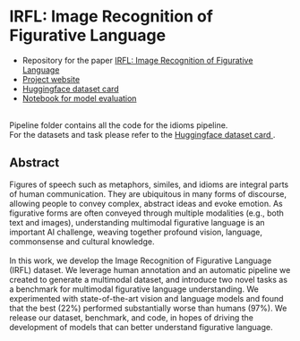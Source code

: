 # IRFL: Image Recognition of Figurative Language 

* Repository for the paper <a href = "https://arxiv.org/abs/2303.15445">IRFL: Image Recognition of Figurative Language </a> 
* <a href = "https://irfl-dataset.github.io/"> Project website </a>   
* <a href = "https://huggingface.co/datasets/lampent/IRFL"> Huggingface dataset card </a>  
* <a href="https://colab.research.google.com/drive/1RfcUhBTHvREx5X7TMY5UAgMYX8NMKy7u?usp=sharing"> Notebook for model evaluation </a>

<br>
Pipeline folder contains all the code for the idioms pipeline. 
<br>
For the datasets and task please refer to the <a href="https://huggingface.co/datasets/lampent/IRFL"> Huggingface dataset card </a>.

## Abstract
Figures of speech such as metaphors, similes, and idioms are integral parts of human communication. They are ubiquitous in many forms of discourse, allowing people to convey complex, abstract ideas and evoke emotion. As figurative forms are often conveyed through multiple modalities (e.g., both text and images), understanding multimodal figurative language is an important AI challenge, weaving together profound vision, language, commonsense and cultural knowledge.
<br><br>
In this work, we develop the Image Recognition of Figurative Language (IRFL) dataset. We leverage human annotation and an automatic pipeline we created to generate a multimodal dataset, and introduce two novel tasks as a benchmark for multimodal figurative language understanding. We experimented with state-of-the-art vision and language models and found that the best (22%) performed substantially worse than humans (97%). We release our dataset, benchmark, and code, in hopes of driving the development of models that can better understand figurative language.
